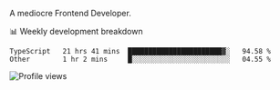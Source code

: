 A mediocre Frontend Developer.

📊 Weekly development breakdown
<!--START_SECTION:waka-->

```text
TypeScript   21 hrs 41 mins  ███████████████████████▓░   94.58 %
Other        1 hr 2 mins     █░░░░░░░░░░░░░░░░░░░░░░░░   04.55 %
```

<!--END_SECTION:waka-->

<img src="https://gpvc.arturio.dev/iqbalfasri" alt="Profile views"/>
